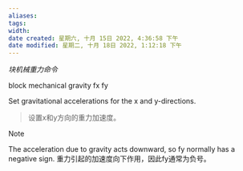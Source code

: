 ```yaml
---
aliases: 
tags: 
width:
date created: 星期六, 十月 15日 2022, 4:36:58 下午
date modified: 星期二, 十月 18日 2022, 1:12:18 下午
---
```

*块机械重力命令*

block mechanical gravity fx fy

Set gravitational accelerations for the x and y-directions.
>设置x和y方向的重力加速度。

>[!note]
>The acceleration due to gravity acts downward, so fy normally has a negative sign.
>重力引起的加速度向下作用，因此fy通常为负号。